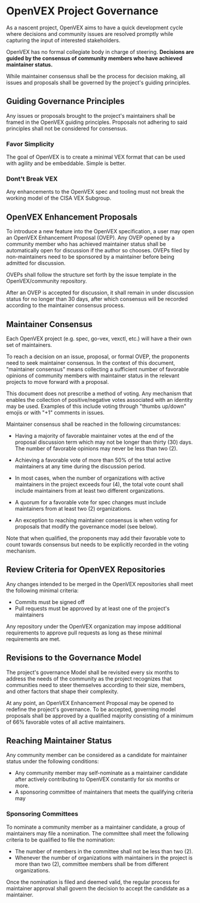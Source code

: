 # OpenVEX Project Governance

As a nascent project, OpenVEX aims to have a quick development cycle where
decisions and community issues are resolved promptly while capturing the input
of interested stakeholders.

OpenVEX has no formal collegiate body in charge of steering. **Decisions are
guided by the consensus of community members who have achieved maintainer
status.**

While maintainer consensus shall be the process for decision making, all issues
and proposals shall be governed by the project's guiding principles.

## Guiding Governance Principles

Any issues or proposals brought to the project's maintainers shall be framed in
the OpenVEX guiding principles. Proposals not adhering to said principles shall
not be considered for consensus.

### Favor Simplicity

The goal of OpenVEX is to create a minimal VEX format that can be used with
agility and be embeddable. Simple is better.

### Dont't Break VEX

Any enhancements to the OpenVEX spec and tooling must not break the working
model of the CISA VEX Subgroup.

## OpenVEX Enhancement Proposals

To introduce a new feature into the OpenVEX specification, a user may open an
OpenVEX Enhancement Proposal (OVEP). Any OVEP opened by a community member who
has achieved maintainer status shall be automatically open for discussion if
the author so chooses. OVEPs filed by non-maintainers need to be sponsored by a
maintainer before being admitted for discussion.

OVEPs shall follow the structure set forth by the issue template in the
OpenVEX/community repository.

After an OVEP is accepted for discussion, it shall remain in under discussion
status for no longer than 30 days, after which consensus will be recorded
according to the maintainer consensus process.

## Maintainer Consensus

Each OpenVEX project (e.g. spec, go-vex, vexctl, etc.) will have a their own
set of maintainers.

To reach a decision on an issue, proposal, or formal OVEP, the proponents need
to seek maintainer consensus. In the context of this document, "maintainer
consensus" means collecting a sufficient number of favorable opinions of
community members with maintainer status in the relevant projects to move
forward with a proposal.

This document does not prescribe a method of voting. Any mechanism that enables
the collection of positive/negative votes associated with an identity may be
used.  Examples of this include voting through "thumbs up/down" emojis or with
"+1" comments in issues.

Maintainer consensus shall be reached in the following circumstances:

- Having a majority of favorable maintainer votes at the end of the proposal
  discussion term which may not be longer than thirty (30) days. The number of
  favorable opinions may never be less than two (2).

- Achieving a favorable vote of more than 50% of the total active maintainers
  at any time during the discussion period.

- In most cases, when the number of organizations with active maintainers in
  the project exceeds four (4), the total vote count shall include maintainers
  from at least two different organizations.

- A quorum for a favorable vote for spec changes must include maintainers from
  at least two (2) organizations.

- An exception to reaching maintainer consensus is when voting for proposals
  that modify the governance model (see below).

Note that when qualified, the proponents may add their favorable vote to count
towards consensus but needs to be explicitly recorded in the voting mechanism.

## Review Criteria for OpenVEX Repositories

Any changes intended to be merged in the OpenVEX repositories shall meet the
following minimal criteria:

- Commits must be signed off
- Pull requests must be approved by at least one of the project's maintainers

Any repository under the OpenVEX organization may impose additional
requirements to approve pull requests as long as these minimal requirements are
met.

## Revisions to the Governance Model

The project's governance Model shall be revisited every six months to address
the needs of the community as the project recognizes that communities need to
steer themselves according to their size, members, and other factors that shape
their complexity.

At any point, an OpenVEX Enhancement Proposal may be opened to redefine the
project's governance. To be accepted, governing model proposals shall be
approved by a qualified majority consisting of a minimum of 66% favorable votes
of all active maintainers.

## Reaching Maintainer Status

Any community member can be considered as a candidate for maintainer status
under the following conditions:

- Any community member may self-nominate as a maintainer candidate after
  actively contributing to OpenVEX constantly for six months or more.
- A sponsoring committee of maintainers that meets the qualifying criteria may

### Sponsoring Committees

To nominate a community member as a maintainer candidate, a group of
maintainers may file a nomination. The committee shall meet the following
criteria to be qualified to file the nomination:

- The number of members in the committee shall not be less than two (2).
- Whenever the number of organizations with maintainers in the project is more
  than two (2), committee members shall be from different organizations.

Once the nomination is filed and deemed valid, the regular process for
maintainer approval shall govern the decision to accept the candidate as a
maintainer.

